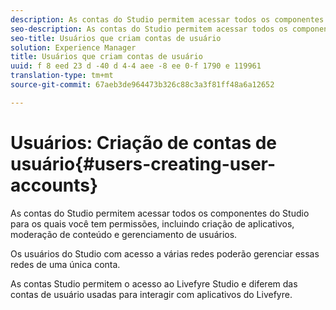 ```yaml
---
description: As contas do Studio permitem acessar todos os componentes do Studio para os quais você tem permissões, incluindo criação de aplicativos, moderação de conteúdo e gerenciamento de usuários.
seo-description: As contas do Studio permitem acessar todos os componentes do Studio para os quais você tem permissões, incluindo criação de aplicativos, moderação de conteúdo e gerenciamento de usuários.
seo-title: Usuários que criam contas de usuário
solution: Experience Manager
title: Usuários que criam contas de usuário
uuid: f 8 eed 23 d -40 d 4-4 aee -8 ee 0-f 1790 e 119961
translation-type: tm+mt
source-git-commit: 67aeb3de964473b326c88c3a3f81ff48a6a12652

---
```



# Usuários: Criação de contas de usuário{#users-creating-user-accounts}

As contas do Studio permitem acessar todos os componentes do Studio para os quais você tem permissões, incluindo criação de aplicativos, moderação de conteúdo e gerenciamento de usuários.

Os usuários do Studio com acesso a várias redes poderão gerenciar essas redes de uma única conta.

As contas Studio permitem o acesso ao Livefyre Studio e diferem das contas de usuário usadas para interagir com aplicativos do Livefyre.

